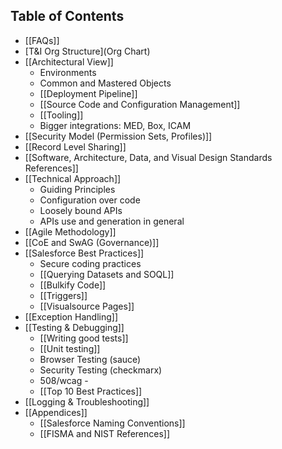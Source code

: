 
## Table of Contents
- [[FAQs]]
- [T&I Org Structure](Org Chart)
- [[Architectural View]]
  - Environments 
  - Common and Mastered Objects
  - [[Deployment Pipeline]]
  - [[Source Code and Configuration Management]]
  - [[Tooling]]
  - Bigger integrations: MED, Box, ICAM
- [[Security Model (Permission Sets, Profiles)]]
- [[Record Level Sharing]]
- [[Software, Architecture, Data, and Visual Design Standards References]]
- [[Technical Approach]]
  - Guiding Principles
  - Configuration over code
  - Loosely bound APIs
  - APIs use and generation in general
- [[Agile Methodology]]
- [[CoE and SwAG (Governance)]]
- [[Salesforce Best Practices]]
  - Secure coding practices
  - [[Querying Datasets and SOQL]]
  - [[Bulkify Code]]
  - [[Triggers]]
  - [[Visualsource Pages]]
- [[Exception Handling]]
- [[Testing & Debugging]]
  - [[Writing good tests]]
  - [[Unit testing]]
  - Browser Testing (sauce)
  - Security Testing (checkmarx)
  - 508/wcag - 
  - [[Top 10 Best Practices]]
- [[Logging & Troubleshooting]]
- [[Appendices]]
  - [[Salesforce Naming Conventions]]
  - [[FISMA and NIST References]]